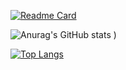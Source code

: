 [![Readme Card](https://github-readme-stats.vercel.app/api/pin/?username=anuraghazra&repo=github-readme-stats)](https://github.com/anuraghazra/github-readme-stats)



![Anurag's GitHub stats](https://github-readme-stats.vercel.app/api?username=wayeet&show_icons=true&count_private=true&theme=vision-friendly-dark)
)

[![Top Langs](https://github-readme-stats.vercel.app/api/top-langs/?username=anuraghazra)](https://github.com/anuraghazra/github-readme-stats)


